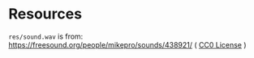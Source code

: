 # Resources

`res/sound.wav` is from: <https://freesound.org/people/mikepro/sounds/438921/> ( [CC0 License](https://creativecommons.org/publicdomain/zero/1.0/) )
